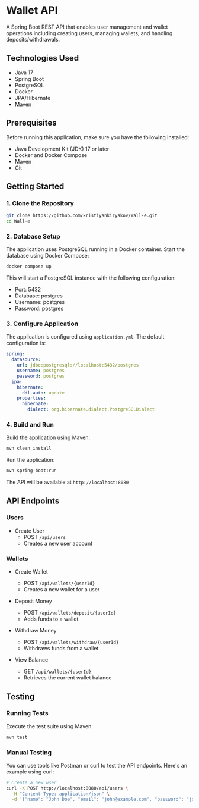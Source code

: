# Wallet API

A Spring Boot REST API that enables user management and wallet operations including creating users, managing wallets, and handling deposits/withdrawals.

## Technologies Used

- Java 17
- Spring Boot
- PostgreSQL
- Docker
- JPA/Hibernate
- Maven

## Prerequisites

Before running this application, make sure you have the following installed:

- Java Development Kit (JDK) 17 or later
- Docker and Docker Compose
- Maven
- Git

## Getting Started

### 1. Clone the Repository

```bash
git clone https://github.com/kristiyankiryakov/Wall-e.git
cd Wall-e
```

### 2. Database Setup

The application uses PostgreSQL running in a Docker container. Start the database using Docker Compose:

```bash
docker compose up
```

This will start a PostgreSQL instance with the following configuration:
- Port: 5432
- Database: postgres
- Username: postgres
- Password: postgres

### 3. Configure Application

The application is configured using `application.yml`. The default configuration is:

```yaml
spring:
  datasource:
    url: jdbc:postgresql://localhost:5432/postgres
    username: postgres
    password: postgres
  jpa:
    hibernate:
      ddl-auto: update
    properties:
      hibernate:
        dialect: org.hibernate.dialect.PostgreSQLDialect
```

### 4. Build and Run

Build the application using Maven:

```bash
mvn clean install
```

Run the application:

```bash
mvn spring-boot:run
```

The API will be available at `http://localhost:8080`

## API Endpoints

### Users

- Create User
  - POST `/api/users`
  - Creates a new user account

### Wallets

- Create Wallet
  - POST `/api/wallets/{userId}`
  - Creates a new wallet for a user

- Deposit Money
  - POST `/api/wallets/deposit/{userId}`
  - Adds funds to a wallet

- Withdraw Money
  - POST `/api/wallets/withdraw/{userId}`
  - Withdraws funds from a wallet

- View Balance
  - GET `/api/wallets/{userId}`
  - Retrieves the current wallet balance

## Testing

### Running Tests

Execute the test suite using Maven:

```bash
mvn test
```

### Manual Testing

You can use tools like Postman or curl to test the API endpoints. Here's an example using curl:

```bash
# Create a new user
curl -X POST http://localhost:8080/api/users \
  -H "Content-Type: application/json" \
  -d '{"name": "John Doe", "email": "john@example.com", "password": "john123"}'

```
